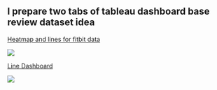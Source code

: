 ## I prepare two tabs of tableau dashboard base review dataset idea  


[ Heatmap and lines for fitbit data](https://public.tableau.com/views/GoogleCapstoneprojectBellabeatCaseStudy/Heatmapandlinesforfitbitdata?:language=en-US&:display_count=n&:origin=viz_share_link)

<div class='tableauPlaceholder' id='viz1659793806760' style='position: relative'><noscript><a href='#'><img alt=' ' src='https:&#47;&#47;public.tableau.com&#47;static&#47;images&#47;Go&#47;GoogleCapstoneprojectBellabeatCaseStudy&#47;Heatmapandlinesforfitbitdata&#47;1_rss.png' style='border: none' /></a></noscript><object class='tableauViz'  style='display:none;'><param name='host_url' value='https%3A%2F%2Fpublic.tableau.com%2F' /> <param name='embed_code_version' value='3' /> <param name='site_root' value='' /><param name='name' value='GoogleCapstoneprojectBellabeatCaseStudy&#47;Heatmapandlinesforfitbitdata' /><param name='tabs' value='yes' /><param name='toolbar' value='yes' /><param name='static_image' value='https:&#47;&#47;public.tableau.com&#47;static&#47;images&#47;Go&#47;GoogleCapstoneprojectBellabeatCaseStudy&#47;Heatmapandlinesforfitbitdata&#47;1.png' /> <param name='animate_transition' value='yes' /><param name='display_static_image' value='yes' /><param name='display_spinner' value='yes' /><param name='display_overlay' value='yes' /><param name='display_count' value='yes' /><param name='language' value='en-US' /></object></div>                


[ Line Dashboard](https://public.tableau.com/views/GoogleCapstoneprojectBellabeatCaseStudy/Linedashboard?:language=en-US&:display_count=n&:origin=viz_share_link)

<div class='tableauPlaceholder' id='viz1659795778649' style='position: relative'><noscript><a href='#'><img alt=' ' src='https:&#47;&#47;public.tableau.com&#47;static&#47;images&#47;Go&#47;GoogleCapstoneprojectBellabeatCaseStudy&#47;Linedashboard&#47;1_rss.png' style='border: none' /></a></noscript><object class='tableauViz'  style='display:none;'><param name='host_url' value='https%3A%2F%2Fpublic.tableau.com%2F' /> <param name='embed_code_version' value='3' /> <param name='site_root' value='' /><param name='name' value='GoogleCapstoneprojectBellabeatCaseStudy&#47;Linedashboard' /><param name='tabs' value='yes' /><param name='toolbar' value='yes' /><param name='static_image' value='https:&#47;&#47;public.tableau.com&#47;static&#47;images&#47;Go&#47;GoogleCapstoneprojectBellabeatCaseStudy&#47;Linedashboard&#47;1.png' /> <param name='animate_transition' value='yes' /><param name='display_static_image' value='yes' /><param name='display_spinner' value='yes' /><param name='display_overlay' value='yes' /><param name='display_count' value='yes' /><param name='language' value='en-US' /></object></div>                
